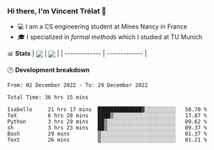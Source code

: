 ### Hi there, I'm Vincent Trélat 👋
 - 💻 I am a CS engineering student at Mines Nancy in France
 - 🎓 I specialized in *formal methods* which I studied at TU Munich

📊 **Stats**
| <img align="center" src="https://github-readme-stats.vercel.app/api?username=VTrelat&show_icons=true&include_all_commits=true&theme=tokyonight&hide_border=true" /> | <img align="center" src="https://github-readme-stats.vercel.app/api/top-langs/?username=VTrelat&layout=compact&theme=tokyonight&hide_border=true&exclude_repo=ElevatorSimulator" /> |
| ------------- | ------------- |

🕑 **Development breakdown**
<!--START_SECTION:waka-->

```text
From: 02 December 2022 - To: 29 December 2022

Total Time: 36 hrs 15 mins

Isabelle     21 hrs 17 mins  ██████████████▓░░░░░░░░░░   58.70 %
TeX          6 hrs 28 mins   ████▒░░░░░░░░░░░░░░░░░░░░   17.87 %
Python       3 hrs 29 mins   ██▒░░░░░░░░░░░░░░░░░░░░░░   09.62 %
sh           3 hrs 23 mins   ██▒░░░░░░░░░░░░░░░░░░░░░░   09.37 %
Bash         29 mins         ▒░░░░░░░░░░░░░░░░░░░░░░░░   01.37 %
Text         26 mins         ▒░░░░░░░░░░░░░░░░░░░░░░░░   01.21 %
```

<!--END_SECTION:waka-->
